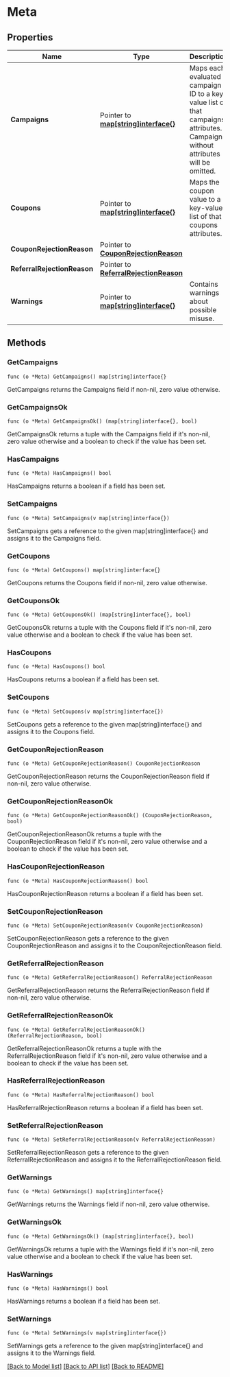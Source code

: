 # Meta

## Properties

Name | Type | Description | Notes
------------ | ------------- | ------------- | -------------
**Campaigns** | Pointer to [**map[string]interface{}**](.md) | Maps each evaluated campaign ID to a key-value list of that campaigns attributes. Campaigns without attributes will be omitted. | [optional] 
**Coupons** | Pointer to [**map[string]interface{}**](.md) | Maps the coupon value to a key-value list of that coupons attributes. | [optional] 
**CouponRejectionReason** | Pointer to [**CouponRejectionReason**](CouponRejectionReason.md) |  | [optional] 
**ReferralRejectionReason** | Pointer to [**ReferralRejectionReason**](ReferralRejectionReason.md) |  | [optional] 
**Warnings** | Pointer to [**map[string]interface{}**](.md) | Contains warnings about possible misuse. | [optional] 

## Methods

### GetCampaigns

`func (o *Meta) GetCampaigns() map[string]interface{}`

GetCampaigns returns the Campaigns field if non-nil, zero value otherwise.

### GetCampaignsOk

`func (o *Meta) GetCampaignsOk() (map[string]interface{}, bool)`

GetCampaignsOk returns a tuple with the Campaigns field if it's non-nil, zero value otherwise
and a boolean to check if the value has been set.

### HasCampaigns

`func (o *Meta) HasCampaigns() bool`

HasCampaigns returns a boolean if a field has been set.

### SetCampaigns

`func (o *Meta) SetCampaigns(v map[string]interface{})`

SetCampaigns gets a reference to the given map[string]interface{} and assigns it to the Campaigns field.

### GetCoupons

`func (o *Meta) GetCoupons() map[string]interface{}`

GetCoupons returns the Coupons field if non-nil, zero value otherwise.

### GetCouponsOk

`func (o *Meta) GetCouponsOk() (map[string]interface{}, bool)`

GetCouponsOk returns a tuple with the Coupons field if it's non-nil, zero value otherwise
and a boolean to check if the value has been set.

### HasCoupons

`func (o *Meta) HasCoupons() bool`

HasCoupons returns a boolean if a field has been set.

### SetCoupons

`func (o *Meta) SetCoupons(v map[string]interface{})`

SetCoupons gets a reference to the given map[string]interface{} and assigns it to the Coupons field.

### GetCouponRejectionReason

`func (o *Meta) GetCouponRejectionReason() CouponRejectionReason`

GetCouponRejectionReason returns the CouponRejectionReason field if non-nil, zero value otherwise.

### GetCouponRejectionReasonOk

`func (o *Meta) GetCouponRejectionReasonOk() (CouponRejectionReason, bool)`

GetCouponRejectionReasonOk returns a tuple with the CouponRejectionReason field if it's non-nil, zero value otherwise
and a boolean to check if the value has been set.

### HasCouponRejectionReason

`func (o *Meta) HasCouponRejectionReason() bool`

HasCouponRejectionReason returns a boolean if a field has been set.

### SetCouponRejectionReason

`func (o *Meta) SetCouponRejectionReason(v CouponRejectionReason)`

SetCouponRejectionReason gets a reference to the given CouponRejectionReason and assigns it to the CouponRejectionReason field.

### GetReferralRejectionReason

`func (o *Meta) GetReferralRejectionReason() ReferralRejectionReason`

GetReferralRejectionReason returns the ReferralRejectionReason field if non-nil, zero value otherwise.

### GetReferralRejectionReasonOk

`func (o *Meta) GetReferralRejectionReasonOk() (ReferralRejectionReason, bool)`

GetReferralRejectionReasonOk returns a tuple with the ReferralRejectionReason field if it's non-nil, zero value otherwise
and a boolean to check if the value has been set.

### HasReferralRejectionReason

`func (o *Meta) HasReferralRejectionReason() bool`

HasReferralRejectionReason returns a boolean if a field has been set.

### SetReferralRejectionReason

`func (o *Meta) SetReferralRejectionReason(v ReferralRejectionReason)`

SetReferralRejectionReason gets a reference to the given ReferralRejectionReason and assigns it to the ReferralRejectionReason field.

### GetWarnings

`func (o *Meta) GetWarnings() map[string]interface{}`

GetWarnings returns the Warnings field if non-nil, zero value otherwise.

### GetWarningsOk

`func (o *Meta) GetWarningsOk() (map[string]interface{}, bool)`

GetWarningsOk returns a tuple with the Warnings field if it's non-nil, zero value otherwise
and a boolean to check if the value has been set.

### HasWarnings

`func (o *Meta) HasWarnings() bool`

HasWarnings returns a boolean if a field has been set.

### SetWarnings

`func (o *Meta) SetWarnings(v map[string]interface{})`

SetWarnings gets a reference to the given map[string]interface{} and assigns it to the Warnings field.


[[Back to Model list]](../README.md#documentation-for-models) [[Back to API list]](../README.md#documentation-for-api-endpoints) [[Back to README]](../README.md)


